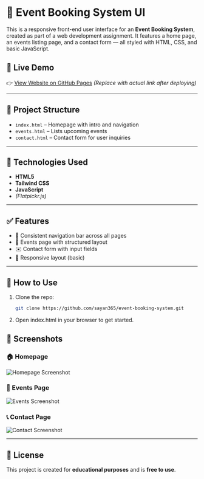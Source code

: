 # 🎉 Event Booking System UI

This is a responsive front-end user interface for an **Event Booking System**, created as part of a web development assignment. It features a home page, an events listing page, and a contact form — all styled with HTML, CSS, and basic JavaScript.

## 🚀 Live Demo

👉 [View Website on GitHub Pages](https://sayan365.github.io/event-booking-system/) *(Replace with actual link after deploying)*

---

## 📁 Project Structure

- `index.html` – Homepage with intro and navigation
- `events.html` – Lists upcoming events
- `contact.html` – Contact form for user inquiries

---

## 🧰 Technologies Used

- **HTML5**
- **Tailwind CSS**
- **JavaScript**
- *(Flatpickr.js)*

---

## ✅ Features

- 🧭 Consistent navigation bar across all pages  
- 📅 Events page with structured layout  
- ✉️ Contact form with input fields  
- 📱 Responsive layout (basic)

---

## 📌 How to Use

1. Clone the repo:
   ```bash
   git clone https://github.com/sayan365/event-booking-system.git
2. Open index.html in your browser to get started.
## 📸 Screenshots

### 🏠 Homepage
![Homepage Screenshot](https://i.ibb.co/0RYNgs2j/image.png)

### 📅 Events Page
![Events Screenshot](https://i.ibb.co/B5QkTpff/image.png)

### 📞 Contact Page
![Contact Screenshot](https://i.ibb.co/zHH1Hsvg/image.png)


---

## 📜 License

This project is created for **educational purposes** and is **free to use**.

